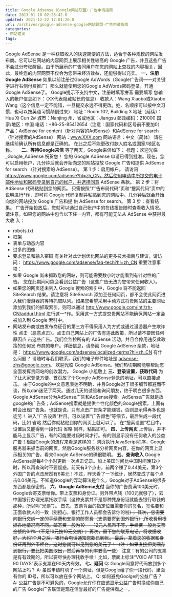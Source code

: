 ```yaml
---
title: Google Adsense（Google网站联盟）广告申请指南
date: 2013-01-18 02:28:42.0
updated: 2021-12-22 17:01:20.0
url: /archives/google-adsense-google网站联盟-广告申请指南
categories: 
- 网站建设
tags: 
---
```


Google AdSense 是一种获取收入的快速简便的方法，适合于各种规模的网站发布商。它可以在网站的内容网页上展示相关性较高的 Google 广告，并且这些广告不会过分夸张醒目。由于所展示的广告同用户在您的网站上查找的内容相关，因此，最终您的内容网页不仅会为您带来经济效益，还能够得以充实。
<strong>一、注册Google AdSense</strong>
如果以前注册过Google AdWords（Google广告词——对关键字进行右侧付费推广）那么就能使用您的Google AdWords密码登录，开通Google AdSense了。
Google提示不支持中文，注册时填写拼音
需要填写
您输入的帐户信息如下：（XX代表隐藏站长的信息）
收款人：Wang Xiaobo或Xiaobo Wang（这个信息一定不能错，一旦提交永远不得更改。姓、名顺序可以按中文习惯，也可以按英语习惯颠倒过来）
地址：Room 102, Building 3
地址（延续）：Hua Xi Cun 2#
城市：Nanjing
州、省或地区：Jiangsu
邮政编码：210000
国家/地区：中国
电话：+86-25-85412654（注意：国家代码和区号前不要加0）
产品：AdSense for content（针对内容的AdSense）和AdSense for search（针对搜索的AdSense）
网站：www.XXX.com
网站语言：中文（简体）
请在继续前确认所有信息都是正确的。
在此之后不能更改付款人姓名或国家/地区名称。
　
<strong>二、等待Google来信</strong>
等了两天，Google来信如下：
标题：欢迎光临_Google_AdSense
祝贺您！
您的 Google AdSense 申请已得到批准。现在，您可以启用帐户，几分钟后就会开始向您的网站投放 Google 广告和提供 AdSense for search （针对搜索的
AdSense）。
第 1 步：启用帐户。
请访问 https://www.google.com/adsense?hl=zh_CN，然后使用申请中所提交的电子邮件地址和密码登录到自己的帐户，并选择同意 AdSense 条款。
第 2 步：将 AdSense 代码粘贴到您的网页。
只需按照“广告布局代码”页和“搜索代码”页中的说明进行*作，即可将 Google 代码复制并粘贴到您的网站中。几分钟后就会开始向您的网站投放 Google 广告和提
供 AdSense for search。
第 3 步：查看结果。
广告开始投放后，您就可以通过自己帐户中的在线报告随时查看收入情况。请注意，如果您的网站中包含以下任一内容，都有可能无法从 AdSense 中获得最大收
入：
* robots.txt
* 框架
* 表单与动态内容
* 过多的图像
* 要求登录和输入密码
有关针对此计划优化网站的更多技术指南与建议，请访问：
https://www.google.com/adsense/faq-tech?hl=zh_CN
重要注意事项：
* 如果 Google 尚未抓取您的网站，则可能需要数小时才能看到有针对性的广告。
您在此期间可能会看到公益广告（这些广告无法为您带来任何收入）。
* 如果您的网页还未列入 Google 搜索的索引中，Google 将不能返回SiteSearch 结果。请注意将 SiteSearch 添加至任何网页，都不会使此网页进入我们漫游器的等待抓取队列。如果您希望采用手动方式将贵网站的主要网址添加到我们的抓取索引，则可以通过
http://www.google.com/intl/zh-CN/addurl.html
进行这一*作。采用这一方式提交贵网站不能确保网站一定会被加入到 Google 索引中。
* 网站发布商或由发布商征召的第三方不得采用人为方式或通过漫游器产生欺诈性
点击（恶意点击）。点击自己网站上的广告有违此政策，所以请不要因任何原因点
击这些广告。我们会监控所有的 AdSense 活动，并且会停用违反此政策的任何发
布商的帐户。详细信息，请参阅 Google AdSense 条款，地址是：
https://www.google.com/adsense/localized-terms?hl=zh_CN
有什么问题？
请随时与我们联系，我们的电子邮件地址是 adsense-zhs@google.com。
欢迎光临 Google AdSense。我们热切期盼能够帮助您全面发挥贵网站的创收潜力。
Google 小组敬上
<strong>三、登录设置，获取代码</strong>
为了让大家登录方便，首页放了个Google AdSense登录的地址，可以直接点击。
由于Google的中文意思表达不明确，并且Google对于很多细节都避而不谈，所以dan迷茫了两天。通过几天的试验和询问朋友，终于明白很多东西。
Google AdSense分为AdSense广告和AdSense搜索。AdSense广告就是放google的广告条；AdSense搜索就是提供个性化颜色的Google搜索，上面有时会出现广告条。也就是说，只有点击广告条才能赚钱，否则显示得再多也是徒劳！
进入“广告设置”栏目。可以设置“广告颜色”等细节，最后生成一段代码，比如
省略
然后你就粘贴到你的网页上就可以了。
在“搜索设置”栏目中，设置后又能得到一段代码
省略
同样，粘贴即可。
<strong>四、上传网页</strong>
上传后，并不能马上显示广告，有的可能要过段时间才行。有的则显示没有任何收入的公益广告！根据Google的流程来看是这样的：
网页执行JavaScript程序，Google服务器来抓当前的网页，然后Google服务器分析网页内容，在你的网页上显示相关的广告。看来Google AdSense的确很聪明。
<strong>五、查询收入</strong>
Google AdSense是每4个小时更新一次点击记录。加上美国时间比中国时间晚12小时，所以再查询时不要疑惑。前天有3个点击，前两个赚了0.44美元，第3个外国广告的点击居然有6美元！不过，昨天看了一下统计，居然变成了每个点击0.04美元。不知道Google的浮动算法是什么，Google对于AdSense的很多东西都是保密的。
<strong>六、Google AdSense支付</strong>
当你的广告费满100美元时，Google会寄支票给你。带上支票和身份证。另外带点钱（100元就够了），去中国银行办理光票托收手续（这种支票并不是那种凭身份证就能去银行取钱的那种，所以叫“光票”）。
首先，支票背面的指定位置需要你的签名，签名要和正面收款人的一致（别担心，银行工作人员都会告诉你的啦~~）；
其次，您需要向银行交纳一定的手续费和支票的邮寄费（支票要寄到国外银行）,所收费用根据各地情况而不同。邮寄费一般为10——12元人民币不等，手续费一般为支票金额的0.1%（不足10元按10元交纳）；
再次，留下您的联系电话，将收据收好，大约1个月之后，银行会电话通知您款已到帐。
最后，拿着您的收据和身份证再到外币柜台，这时您就可以见到您的美元了！（注：如果直接把美圆存到银行，要比把美圆取出，然后再存的利率要高一些~~）
注意：有的公司的支票是有有效期的，所以要尽快办理托收手续！比如，票面上标注“VOID AFTER 90 DAYS”表示支票在90天内有效。
<strong>七、疑问</strong>
Q: Google同意将代码放到多个网站上吗？
A: 虽然申请时填了一个网址，但是Google给了你一段代码，里面有你的 ID号，所以可以放在多个网站上。
Q: 如何避免Goolge的公益广告？
A: 公益广告是不可避免的，Google允许你在应该显示公益广告时换成你自己的广告
Google广告联盟是现在信誉最好的广告提供商之一。